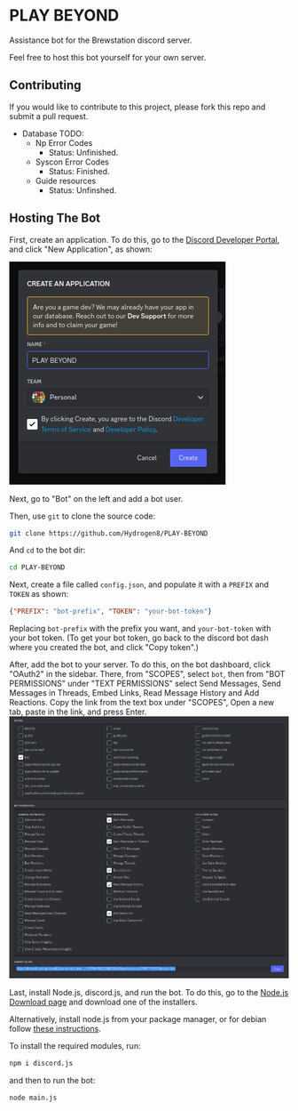 
# PLAY BEYOND

Assistance bot for the Brewstation discord server.

Feel free to host this bot yourself for your own server.

## Contributing

If you would like to contribute to this project, please fork this repo and submit a pull request.

- Database TODO:
  - Np Error Codes 
     - Status: Unfinished.
  - Syscon Error Codes
    - Status: Finished.
  - Guide resources
    - Status: Unfinshed.

## Hosting The Bot

First, create an application. To do this, go to the [Discord Developer Portal](https://discord.com/developers/applications), and click "New Application", as shown:

!["Create an application" window on the Discord Developer Portal](https://raw.githubusercontent.com/Hydrogen8/PLAY-BEYOND/0b83974d9ebdb5cab733d330b80315ee4627179c/images/Create%20an%20application.png)

Next, go to "Bot" on the left and add a bot user.

Then, use `git` to clone the source code:

```bash
git clone https://github.com/Hydrogen8/PLAY-BEYOND
```

And `cd` to the bot dir:

```bash
cd PLAY-BEYOND
```

Next, create a file called `config.json`, and populate it with a `PREFIX` and `TOKEN` as shown:

```json
{"PREFIX": "bot-prefix", "TOKEN": "your-bot-token"}
```

Replacing `bot-prefix` with the prefix you want, and `your-bot-token` with your bot token. (To get your bot token, go back to the discord bot dash where you created the bot, and click "Copy token".)

After, add the bot to your server. To do this, on the bot dashboard, click "OAuth2" in the sidebar. There, from "SCOPES", select `bot`, then from "BOT PERMISSIONS" under "TEXT PERMISSIONS" select Send Messages, Send Messages in Threads, Embed Links, Read Message History and Add Reactions. Copy the link from the text box under "SCOPES", Open a new tab, paste in the link, and press Enter.
![The OAuth link in the OAuth2> URL Generator> Scopes page](https://raw.githubusercontent.com/Hydrogen8/PLAY-BEYOND/0b83974d9ebdb5cab733d330b80315ee4627179c/images/OAuth%20Link.png)

Last, install Node.js, discord.js, and run the bot. To do this, go to the [Node.js Download page](https://nodejs.org/en/download/) and download one of the installers.

Alternatively, install node.js from your package manager, or for debian follow [these instructions](https://github.com/nodesource/distributions#installation-instructions).

To install the required modules, run:

```bash
npm i discord.js
```

and then to run the bot:

```bash
node main.js
```
